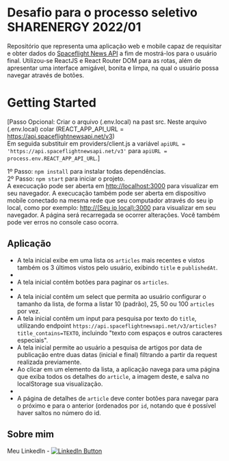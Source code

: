 # Desafio para o processo seletivo SHARENERGY 2022/01

Repositório que representa uma aplicação web e mobile capaz de requisitar e obter dados do [Spaceflight News API](https://spaceflightnewsapi.net/) a fim de mostrá-los para o usuário final. Utilizou-se ReactJS e React Router DOM para as rotas, além de apresentar uma interface amigável, bonita e limpa, na qual o usuário possa navegar através de botões.

# Getting Started

[Passo Opcional: Criar o arquivo (.env.local) na past src. Neste arquivo (.env.local) colar (REACT_APP_API_URL = https://api.spaceflightnewsapi.net/v3)<br/>
Em seguida substituir em providers/client.js a variável `apiURL = 'https://api.spaceflightnewsapi.net/v3'` para `apiURL = process.env.REACT_APP_API_URL`.]

1º Passo: `npm install` para instalar todas dependências.<br/>
2º Passo: `npm start` para iniciar o projeto.<br/>
A execucação pode ser aberta em [http://localhost:3000](http://localhost:3000) para visualizar em seu navegador.
A execucação também pode ser aberta em dispositivo mobile conectado na mesma rede que seu computador através do seu ip local, como por exemplo: [http://(Seu ip local):3000](http://localhost:3000) para visualizar em seu navegador.
A página será recarregada se ocorrer alterações.
Você também pode ver erros no console caso ocorra.

## Aplicação

- A tela inicial exibe em uma lista os `articles` mais recentes e vistos também os 3 últimos vistos pelo usuário, exibindo `title` e `publishedAt`.
-
- A tela inicial contêm botões para paginar os `articles`.
-
- A tela inicial contêm um select que permita ao usuário configurar o tamanho da lista, de forma a listar 10 (padrão), 25, 50 ou 100 `articles` por vez.
- A tela inicial contêm um input para pesquisa por texto do `title`, utilizando endpoint `https://api.spaceflightnewsapi.net/v3/articles?title_contains=TEXTO`, incluindo "texto com espaços e outros caracteres especiais".
- A tela inicial permite ao usuário a pesquisa de artigos por data de publicação entre duas datas (inicial e final) filtrando a partir da request realizada previamente.
- Ao clicar em um elemento da lista, a aplicação navega para uma página que exiba todos os detalhes do `article`, a imagem deste, e salva no localStorage sua visualização.
-
- A página de detalhes de `article` deve conter botões para navegar para o próximo e para o anterior (ordenados por `id`, notando que é possível haver saltos no número do id.

## Sobre mim

<p align="left">
  Meu LinkedIn - 
  <a href="https://www.linkedin.com/in/luisppiuma/">
    <img src="https://img.shields.io/badge/LinkedIn-%230077B5.svg?&style=flat-square&logo=linkedin&logoColor=white" alt="LinkedIn Button">
  </a>
</p>
